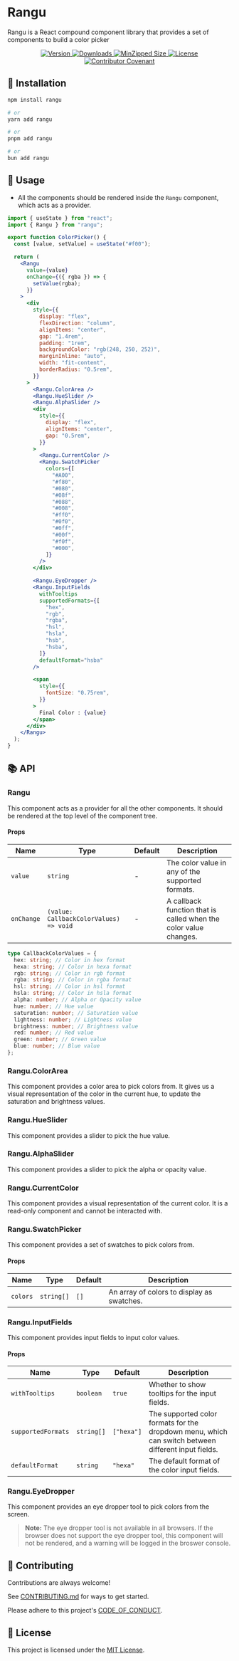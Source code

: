 # Rangu

Rangu is a React compound component library that provides a set of components to build a color picker

<p align="center">
    <a href="https://www.npmjs.com/package/rangu">
      <img src="https://img.shields.io/npm/v/rangu?style=for-the-badge&labelColor=000000" alt="Version">
    </a>
    <a href="https://www.npmjs.com/package/rangu">
      <img src="https://img.shields.io/npm/dt/rangu.svg?style=for-the-badge&labelColor=000000" alt="Downloads">
    </a>
    <a href="https://bundlephobia.com/result?p=rangu">
      <img src="https://img.shields.io/bundlephobia/minzip/rangu?style=for-the-badge&labelColor=000000" alt="MinZipped Size">
    </a>
    <a href="LICENSE">
      <img src="https://img.shields.io/npm/l/rangu?style=for-the-badge&labelColor=000000" alt="License">
    </a>
    <a href="CODE_OF_CONDUCT.md">
      <img src="https://img.shields.io/badge/Contributor%20Covenant-2.1-4baaaa.svg?style=for-the-badge&labelColor=000000" alt="Contributor Covenant">
    </a>
</p>

## 🎉 Installation

```bash
npm install rangu

# or
yarn add rangu

# or
pnpm add rangu

# or
bun add rangu
```

## 🚀 Usage

- All the components should be rendered inside the `Rangu` component, which acts as a provider.

```jsx
import { useState } from "react";
import { Rangu } from "rangu";

export function ColorPicker() {
  const [value, setValue] = useState("#f00");

  return (
    <Rangu
      value={value}
      onChange={({ rgba }) => {
        setValue(rgba);
      }}
    >
      <div
        style={{
          display: "flex",
          flexDirection: "column",
          alignItems: "center",
          gap: "1.4rem",
          padding: "1rem",
          backgroundColor: "rgb(248, 250, 252)",
          marginInline: "auto",
          width: "fit-content",
          borderRadius: "0.5rem",
        }}
      >
        <Rangu.ColorArea />
        <Rangu.HueSlider />
        <Rangu.AlphaSlider />
        <div
          style={{
            display: "flex",
            alignItems: "center",
            gap: "0.5rem",
          }}
        >
          <Rangu.CurrentColor />
          <Rangu.SwatchPicker
            colors={[
              "#A00",
              "#f80",
              "#080",
              "#08f",
              "#088",
              "#008",
              "#ff0",
              "#0f0",
              "#0ff",
              "#00f",
              "#f0f",
              "#000",
            ]}
          />
        </div>

        <Rangu.EyeDropper />
        <Rangu.InputFields
          withTooltips
          supportedFormats={[
            "hex",
            "rgb",
            "rgba",
            "hsl",
            "hsla",
            "hsb",
            "hsba",
          ]}
          defaultFormat="hsba"
        />

        <span
          style={{
            fontSize: "0.75rem",
          }}
        >
          Final Color : {value}
        </span>
      </div>
    </Rangu>
  );
}
```

## 📚 API

### Rangu

This component acts as a provider for all the other components. It should be rendered at the top level of the component tree.

#### Props

| **Name**   | **Type**                               | **Default** | **Description**                                                  |
| ---------- | -------------------------------------- | ----------- | ---------------------------------------------------------------- |
| `value`    | `string`                               | -           | The color value in any of the supported formats.                 |
| `onChange` | `(value: CallbackColorValues) => void` | -           | A callback function that is called when the color value changes. |

```ts
type CallbackColorValues = {
  hex: string; // Color in hex format
  hexa: string; // Color in hexa format
  rgb: string; // Color in rgb format
  rgba: string; // Color in rgba format
  hsl: string; // Color in hsl format
  hsla: string; // Color in hsla format
  alpha: number; // Alpha or Opacity value
  hue: number; // Hue value
  saturation: number; // Saturation value
  lightness: number; // Lightness value
  brightness: number; // Brightness value
  red: number; // Red value
  green: number; // Green value
  blue: number; // Blue value
};
```

### Rangu.ColorArea

This component provides a color area to pick colors from. It gives us a visual representation of the color in the current hue, to update the saturation and brightness values.

### Rangu.HueSlider

This component provides a slider to pick the hue value.

### Rangu.AlphaSlider

This component provides a slider to pick the alpha or opacity value.

### Rangu.CurrentColor

This component provides a visual representation of the current color. It is a read-only component and cannot be interacted with.

### Rangu.SwatchPicker

This component provides a set of swatches to pick colors from.

#### Props

| **Name** | **Type**   | **Default** | **Description**                            |
| -------- | ---------- | ----------- | ------------------------------------------ |
| `colors` | `string[]` | `[]`        | An array of colors to display as swatches. |

### Rangu.InputFields

This component provides input fields to input color values.

#### Props

| **Name**           | **Type**   | **Default** | **Description**                                                                                     |
| ------------------ | ---------- | ----------- | --------------------------------------------------------------------------------------------------- |
| `withTooltips`     | `boolean`  | `true`      | Whether to show tooltips for the input fields.                                                      |
| `supportedFormats` | `string[]` | `["hexa"]`  | The supported color formats for the dropdown menu, which can switch between different input fields. |
| `defaultFormat`    | `string`   | `"hexa"`    | The default format of the color input fields.                                                       |

### Rangu.EyeDropper

This component provides an eye dropper tool to pick colors from the screen.

> **Note:** The eye dropper tool is not available in all browsers. If the browser does not support the eye dropper tool, this component will not be rendered, and a warning will be logged in the broswer console.

## 🤝 Contributing

Contributions are always welcome!

See [CONTRIBUTING.md](CONTRIBUTING.md) for ways to get started.

Please adhere to this project's [CODE_OF_CONDUCT](CODE_OF_CONDUCT.md).

## 📝 License

This project is licensed under the [MIT License](LICENSE).

